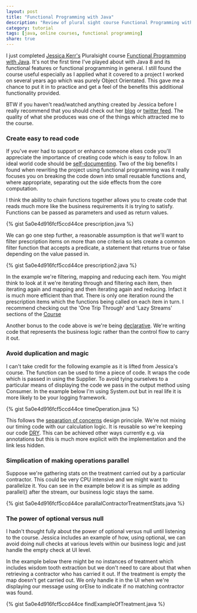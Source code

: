 ```yaml
---
layout: post
title: "Functional Programming with Java"
description: "Review of plural sight course Functional Programming with Java and some of my takeaways"
category: tutorial
tags: [java, online courses, functional programming]
share: true
---
```

I just completed [Jessica Kerr's](https://twitter.com/jessitron) Pluralsight course [Functional Programming with Java](http://www.pluralsight.com/courses/java-functional-programming). It's not the first time I've played about with Java 8 and its functional features or functional programming in general. I still found the course useful especially as I applied what it covered to a project I worked on several years ago which was purely Object Orientated. This gave me a chance to put it in to practice and get a feel of the benefits this additional functionality provided.

BTW if you haven't read/watched anything created by Jessica before I really recommend that you should check out her [blog](http://blog.jessitron.com) or [twitter feed](https://twitter.com/jessitron). The quality of what she produces was one of the things which attracted me to the course.

### Create easy to read code

If you've ever had to support or enhance someone elses code you'll appreciate the importance of creating code which is easy to follow. In an ideal world code should be [self-documenting](https://en.wikipedia.org/wiki/Self-documenting). Two of the big benefits I found when rewriting the project using functional programming was it really focuses you on breaking the code down into small reusable functions and, where appropriate, separating out the side effects from the core computation.

I think the ability to chain functions together allows you to create code that reads much more like the business requirements it is trying to satisfy. Functions can be passed as parameters and used as return values.

{% gist 5a0e4d916fcf5ccd44ce prescription.java %}

We can go one step further, a reasonable assumption is that we'll want to filter prescription items on more than one criteria so lets create a common filter function that accepts a predicate, a statement that returns true or false depending on the value passed in.

{% gist 5a0e4d916fcf5ccd44ce prescription2.java %}

In the example we're filtering, mapping and reducing each item. You might think to look at it we're iterating through and filtering each item, then iterating again and mapping and then iterating again and reducing. Infact it is much more efficient than that. There is only one iteration round the prescription items which the functions being called on each item in turn. I recommend checking out the 'One Trip Through' and 'Lazy Streams' sections of the [Course](http://www.pluralsight.com/courses/java-functional-programming)

Another bonus to the code above is we're being [declarative](https://en.wikipedia.org/wiki/Declarative_programming). We're writing code that represents the business logic rather than the control flow to carry it out.

### Avoid duplication and magic

I can't take credit for the following example as it is lifted from Jessica's course. The function can be used to time a piece of code. It wraps the code which is passed in using the Supplier. To avoid tying ourselves to a particular means of displaying the code we pass in the output method using Consumer. In the example below I'm using System.out but in real life it is more likely to be your logging framework.

{% gist 5a0e4d916fcf5ccd44ce timeOperation.java %}

This follows the [separation of concerns](https://en.wikipedia.org/wiki/Separation_of_concerns) design principle. We're not mixing our timing code with our calculation logic. It is reusable so we're keeping our code [DRY](https://en.wikipedia.org/wiki/Don%27t_repeat_yourself). This can be achieved other ways currently e.g. via annotations but this is much more explicit with the implementation and the link less hidden.

### Simplication of making operations parallel

Suppose we're gathering stats on the treatment carried out by a particular contractor. This could be very CPU intensive and we might want to parallelize it. You can see in the example below it is as simple as adding parallel() after the stream, our business logic stays the same.

{% gist 5a0e4d916fcf5ccd44ce parallalContractorTreatmentStats.java %}

### The power of optional versus null

I hadn't thought fully about the power of optional versus null until listening to the course. Jessica includes an example of how, using optional, we can avoid doing null checks at various levels within our business logic and just handle the empty check at UI level.

In the example below there might be no instances of treatment which includes wisdom tooth extraction but we don't need to care about that when retrieving a contractor who has carried it out. If the treatment is empty the map doesn't get carried out. We only handle it in the UI when we're displaying our message using orElse to indicate if no matching contractor was found.

{% gist 5a0e4d916fcf5ccd44ce findExampleOfTreatment.java  %}






